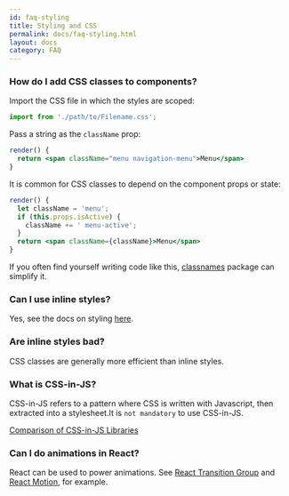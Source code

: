 ```yaml
---
id: faq-styling
title: Styling and CSS
permalink: docs/faq-styling.html
layout: docs
category: FAQ
---
```


### How do I add CSS classes to components?

Import the CSS file in which the styles are scoped:

```jsx
import from './path/to/Filename.css';
```

Pass a string as the `className` prop:

```jsx
render() {
  return <span className="menu navigation-menu">Menu</span>
}
```

It is common for CSS classes to depend on the component props or state:

```jsx
render() {
  let className = 'menu';
  if (this.props.isActive) {
    className += ' menu-active';
  }
  return <span className={className}>Menu</span>
}
```

If you often find yourself writing code like this, [classnames](https://www.npmjs.com/package/classnames) package can simplify it.

### Can I use inline styles?

Yes, see the docs on styling [here](/docs/dom-elements.html#style).

### Are inline styles bad?

CSS classes are generally more efficient than inline styles.

### What is CSS-in-JS?

CSS-in-JS refers to a pattern where CSS is written with Javascript, then extracted into a stylesheet.It is `not mandatory` to use CSS-in-JS.

[Comparison of CSS-in-JS Libraries](https://github.com/MicheleBertoli/css-in-js)

### Can I do animations in React?

React can be used to power animations. See [React Transition Group](https://reactcommunity.org/react-transition-group/) and [React Motion](https://github.com/chenglou/react-motion), for example.

